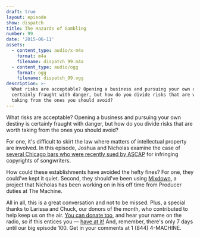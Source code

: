 ```yaml
---
draft: true
layout: episode
show: dispatch
title: The Hazards of Gambling
number: 99
date: '2015-06-11'
assets:
  - content_type: audio/x-m4a
    format: m4a
    filename: dispatch_99.m4a
  - content_type: audio/ogg
    format: ogg
    filename: dispatch_99.ogg
description: >-
  What risks are acceptable? Opening a business and pursuing your own destiny is
  certainly fraught with danger, but how do you divide risks that are worth
  taking from the ones you should avoid? 
---
```

What risks are acceptable? Opening a business and pursuing your own destiny is certainly fraught with danger, but how do you divide risks that are worth taking from the ones you should avoid?

For one, it's difficult to skirt the law where matters of  intellectual property are involved. In this episode, Joshua and Nicholas examine the case of [several Chicago bars who were recently sued by ASCAP](http://www.dnainfo.com/chicago/20150529/wicker-park/fatpour-kirkwood-bar-slapped-with-federal-copyright-infringement-lawsuits) for infringing copyrights of songwriters.

How could these establishments have avoided the hefty fines? For one, they could've kept it quiet. Second, they should've been using [Mixdown](http://mixdown.co), a project that Nicholas has been working on in his off time from Producer duties at The Machine.

All in all, this is a great conversation and not to be missed. Plus, a special thanks to Larissa and Chuck, our donors of the month, who contributed to help keep us on the air. [You can donate too](http://machine.fm/donate), and hear your name on the radio, so if this entices you &mdash; [have at it!](http://machine.fm/donate) And, remember, there's only 7 days until our big episode 100. Get in your comments at 1 (844) 4-MACHINE.